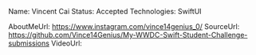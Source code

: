Name: Vincent Cai
Status: Accepted
Technologies: SwiftUI

AboutMeUrl: https://www.instagram.com/vince14genius_0/
SourceUrl: https://github.com/Vince14Genius/My-WWDC-Swift-Student-Challenge-submissions
VideoUrl: 

<!---
EXAMPLE
Name: John Appleseed
Status: Submitted <or> Winner <or> Distinguished <or> Rejected
Technologies: SwiftUI, RealityKit, CoreGraphic

AboutMeUrl: https://linkedin.com/in/johnappleseed
SourceUrl: https://github.com/johnappleseed/wwdc2025
VideoUrl: https://youtu.be/ABCDE123456
-->
